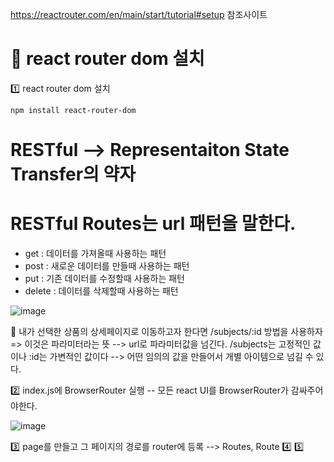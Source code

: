 https://reactrouter.com/en/main/start/tutorial#setup 참조사이트

# 🥭 react router dom 설치

1️⃣ react router dom 설치

```
npm install react-router-dom
```

# RESTful --> Representaiton State Transfer의 약자
# RESTful Routes는 url 패턴을 말한다.
 * get : 데이터를 가져올때 사용하는 패턴
 * post : 새로운 데이터를 만들때 사용하는 패턴
 * put : 기존 데이터를 수정할때 사용하는 패턴
 * delete : 데이터를 삭제할때 사용하는 패턴

![image](https://github.com/hyunju960429/React/assets/145514544/5d734217-f0ec-41fd-a39e-dc6cfc73c8a0)

🍌 내가 선택한 상품의 상세페이지로 이동하고자 한다면
/subjects/:id 방법을 사용하자
=> 이것은 파라미터라는 뜻 --> url로 파라미터값을 넘긴다.
 /subjects는 고정적인 값이나 :id는 가변적인 값이다 --> 어떤 임의의 값을 만들어서 개별 아이템으로 넘길 수 있다.



2️⃣ index.js에 BrowserRouter 실행
-- 모든 react UI를 BrowserRouter가 감싸주어야한다.

![image](https://github.com/hyunju960429/React/assets/145514544/e805ed27-d98f-4d34-9385-2e4e0583681e)


3️⃣ page를 만들고 그 페이지의 경로를 router에 등록 --> Routes, Route
4️⃣
5️⃣


